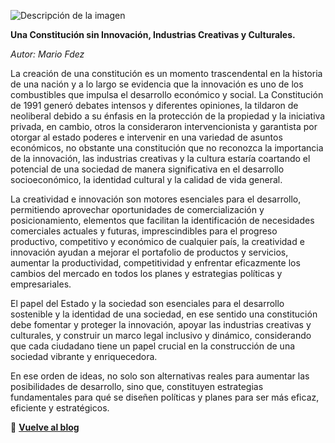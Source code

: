 
![Descripción de la imagen](https://images.unsplash.com/photo-1685044923626-4544dc47589b?q=80&w=2042&auto=format&fit=crop&ixlib=rb-4.0.3&ixid=M3wxMjA3fDB8MHxwaG90by1wYWdlfHx8fGVufDB8fHx8fA%3D%3D)

**Una Constitución sin Innovación, Industrias Creativas y Culturales.**

*Autor: Mario Fdez*

La creación de una constitución es un momento trascendental en la historia de una nación y a lo largo se evidencia que la innovación es uno de los combustibles que impulsa el desarrollo económico y social.
La Constitución de 1991 generó debates intensos y diferentes opiniones, la tildaron de neoliberal debido a su énfasis en la protección de la propiedad y la iniciativa privada, en cambio, otros la consideraron intervencionista y garantista por otorgar al estado poderes e intervenir en una variedad de asuntos económicos, no obstante una constitución que no reconozca la importancia de la innovación, las industrias creativas y la cultura estaría coartando el potencial de una sociedad de manera significativa en el desarrollo socioeconómico, la identidad cultural y la calidad de vida general.

La creatividad e innovación son motores esenciales para el desarrollo, permitiendo aprovechar oportunidades de comercialización y posicionamiento, elementos que facilitan la identificación de necesidades comerciales actuales y futuras, imprescindibles para el progreso productivo, competitivo y económico de cualquier país, la creatividad e innovación ayudan a mejorar el portafolio de productos y servicios, aumentar la productividad, competitividad y enfrentar eficazmente los cambios del mercado en todos los planes y estrategias políticas y empresariales.

El papel del Estado y la sociedad son esenciales para el desarrollo sostenible y la identidad de una sociedad, en ese sentido una constitución debe fomentar y proteger la innovación, apoyar las industrias creativas y culturales, y construir un marco legal inclusivo y dinámico, considerando que cada ciudadano tiene un papel crucial en la construcción de una sociedad vibrante y enriquecedora.

En ese orden de ideas, no solo son alternativas reales para aumentar las posibilidades de desarrollo, sino que, constituyen estrategias fundamentales para qué se diseñen políticas y planes para ser más eficaz, eficiente y estratégicos.




🔗 [**Vuelve al blog**](blog-home.html)